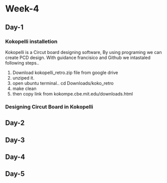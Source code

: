 # Week-4

## Day-1

### Kokopelli installetion
Kokopelli is a Circut board designing software, By using programing we can create PCD design. With guidance francisico and Github we intastaled following steps..
1. Download kokopelli_retro.zip file from google drive
2. unziped it.
3. open ubuntu terminal.. 
  cd Downloads/koko_retro
4. make clean
5. then copy link from kokompe.cbe.mit.edu/downloads.html 

### Designing Circut Board in Kokopelli

## Day-2

## Day-3

## Day-4
## Day-5

